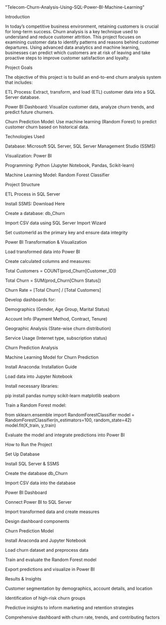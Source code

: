 "Telecom-Churn-Analysis-Using-SQL-Power-BI-Machine-Learning" 

Introduction

In today’s competitive business environment, retaining customers is crucial for long-term success. Churn analysis is a key technique used to understand and reduce customer attrition. This project focuses on examining customer data to identify patterns and reasons behind customer departures. Using advanced data analytics and machine learning, businesses can predict which customers are at risk of leaving and take proactive steps to improve customer satisfaction and loyalty.

Project Goals

The objective of this project is to build an end-to-end churn analysis system that includes:

ETL Process: Extract, transform, and load (ETL) customer data into a SQL Server database.

Power BI Dashboard: Visualize customer data, analyze churn trends, and predict future churners.

Churn Prediction Model: Use machine learning (Random Forest) to predict customer churn based on historical data.

Technologies Used

Database: Microsoft SQL Server, SQL Server Management Studio (SSMS)

Visualization: Power BI

Programming: Python (Jupyter Notebook, Pandas, Scikit-learn)

Machine Learning Model: Random Forest Classifier

Project Structure

ETL Process in SQL Server

Install SSMS: Download Here

Create a database: db_Churn

Import CSV data using SQL Server Import Wizard

Set customerId as the primary key and ensure data integrity

Power BI Transformation & Visualization

Load transformed data into Power BI

Create calculated columns and measures:

Total Customers = COUNT(prod_Churn[Customer_ID])

Total Churn = SUM(prod_Churn[Churn Status])

Churn Rate = [Total Churn] / [Total Customers]

Develop dashboards for:

Demographics (Gender, Age Group, Marital Status)

Account Info (Payment Method, Contract, Tenure)

Geographic Analysis (State-wise churn distribution)

Service Usage (Internet type, subscription status)

Churn Prediction Analysis

Machine Learning Model for Churn Prediction

Install Anaconda: Installation Guide

Load data into Jupyter Notebook

Install necessary libraries:

pip install pandas numpy scikit-learn matplotlib seaborn

Train a Random Forest model:

from sklearn.ensemble import RandomForestClassifier
model = RandomForestClassifier(n_estimators=100, random_state=42)
model.fit(X_train, y_train)

Evaluate the model and integrate predictions into Power BI

How to Run the Project

Set Up Database

Install SQL Server & SSMS

Create the database db_Churn

Import CSV data into the database

Power BI Dashboard

Connect Power BI to SQL Server

Import transformed data and create measures

Design dashboard components

Churn Prediction Model

Install Anaconda and Jupyter Notebook

Load churn dataset and preprocess data

Train and evaluate the Random Forest model

Export predictions and visualize in Power BI

Results & Insights

Customer segmentation by demographics, account details, and location

Identification of high-risk churn groups

Predictive insights to inform marketing and retention strategies

Comprehensive dashboard with churn rate, trends, and contributing factors
